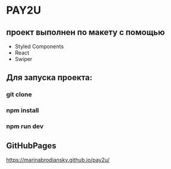 # PAY2U

## проект выполнен по макету с помощью
* Styled Components
* React
* Swiper

## Для запуска проекта:
### git clone
### npm install
### npm run dev

## GitHubPages
https://marinabrodiansky.github.io/pay2u/


